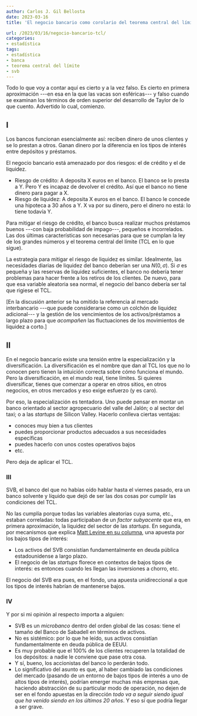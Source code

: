 ```yaml
---
author: Carlos J. Gil Bellosta
date: 2023-03-16
title: 'El negocio bancario como corolario del teorema central del límite (y sí, de paso, sobre SVB)'

url: /2023/03/16/negocio-bancario-tcl/
categories:
- estadística
tags:
- estadística
- banca
- teorema central del límite
- svb
---
```


Todo lo que voy a contar aquí es cierto y a la vez falso. Es cierto en primera aproximación ---en esa en la que las vacas son esféricas--- y falso cuando se examinan los términos de orden superior del desarrollo de Taylor de lo que cuento. Advertido lo cual, comienzo.


## I

Los bancos funcionan esencialmente así: reciben dinero de unos clientes y se lo prestan a otros. Ganan dinero por la diferencia en los tipos de interés entre depósitos y préstamos.

El negocio bancario está amenazado por dos riesgos: el de crédito y el de liquidez.

* Riesgo de crédito: A deposita X euros en el banco. El banco se lo presta a Y. Pero Y es incapaz de devolver el crédito. Así que el banco no tiene dinero para pagar a X.
* Riesgo de liquidez: A deposita X euros en el banco. El banco le concede una hipoteca a 30 años a Y. X va por su dinero, pero el dinero no está: lo tiene todavía Y.

Para mitigar el riesgo de crédito, el banco busca realizar muchos préstamos buenos ---con baja probabilidad de impago---, pequeños e incorrelados. Las dos últimas características son necesarias para que se cumplan la ley de los grandes números y el teorema central del límite (TCL en lo que sigue).

La estrategia para mitigar el riesgo de liquidez es similar. Idealmente, las necesidades diarias de liquidez del banco deberían ser una $N(0, \sigma)$. Si $\sigma$ es pequeña y las reservas de liquidez suficientes, el banco no debería tener problemas para hacer frente a los retiros de los clientes. De nuevo, para que esa variable aleatoria sea normal, el negocio del banco debería ser tal que rigiese el TCL.

[En la discusión anterior se ha omitido la referencia al mercado interbancario ---que puede considerarse como un colchón de liquidez adicional--- y la gestión de los vencimientos de los activos/préstamos a largo plazo para que _acompañen_ las fluctuaciones de los movimientos de liquidez a corto.]

## II

En el negocio bancario existe una tensión entre la especialización y la diversificación. La diversificación es el nombre que dan al TCL los que no lo conocen pero tienen la intuición correcta sobre cómo funciona el mundo. Pero la diversificación, en el mundo real, tiene límites. Si quieres diversificar, tienes que comenzar a operar en otros sitios, en otros negocios, en otros mercados y eso exige esfuerzo (y es caro).

Por eso, la especialización es tentadora. Uno puede pensar en montar un banco orientado al sector agropecuario del valle del Jalón; o al sector del taxi; o a las _startups_ de Silicon Valley. Hacerlo conlleva ciertas ventajas:

* conoces muy bien a tus clientes
* puedes proporcionar productos adecuados a sus necesidades específicas
* puedes hacerlo con unos costes operativos bajos
* etc.

Pero deja de aplicar el TCL.

### III

SVB, el banco del que no habías oído hablar hasta el viernes pasado, era un banco solvente y líquido que dejó de ser las dos cosas por cumplir las condiciones del TCL.

No las cumplía porque todas las variables aleatorias cuya suma, etc., estaban correladas: todas participaban de un _factor subyacente_ que era, en primera aproximación, la liquidez del sector de las _startups_. En segunda, por mecanismos que explica
[Matt Levine en su columna](https://www.bloomberg.com/opinion/articles/2023-03-10/startup-bank-had-a-startup-bank-run), una apuesta por los bajos tipos de interés:

* Los activos del SVB consistían fundamentalmente en deuda pública estadounidense a largo plazo.
* El negocio de las _startups_ florece en contextos de bajos tipos de interés: es entonces cuando les llegan las inversiones a chorro, etc.

El negocio del SVB era pues, en el fondo, una apuesta unidireccional a que los tipos de interés habrían de mantenerse bajos.

### IV

Y por si mi opinión al respecto importa a alguien:

* SVB es un _microbanco_ dentro del orden global de las cosas: tiene el tamaño del Banco de Sabadell en términos de activos.
* No es sistémico: por lo que he leído, sus activos consistían fundamentalmente en deuda pública de EEUU.
* Es muy probable que el 100% de los clientes recuperen la totalidad de los depósitos: a nadie le conviene que pase otra cosa.
* Y sí, bueno, los accionistas del banco lo perderán todo.
* Lo significativo del asunto es que, al haber cambiado las condiciones del mercado (pasando de un entorno de bajos tipos de interés a uno de altos tipos de interés), podrían emerger muchas más empresas que, haciendo abstracción de su particular modo de operación, no dejen de ser en el fondo apuestas en la dirección _todo va a seguir siendo igual que ha venido siendo en los últimos 20 años_. Y eso sí que podría llegar a ser grave.
